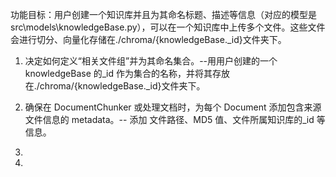 功能目标：用户创建一个知识库并且为其命名标题、描述等信息（对应的模型是 src\models\knowledgeBase.py），可以在一个知识库中上传多个文件。这些文件会进行切分、向量化存储在./chroma/{knowledgeBase.\_id}文件夹下。

1. 决定如何定义“相关文件组”并为其命名集合。--用用户创建的一个 knowledgeBase 的\_id 作为集合的名称，并将其存放在./chroma/{knowledgeBase.\_id}文件夹下。

2. 确保在 DocumentChunker 或处理文档时，为每个 Document 添加包含来源文件信息的 metadata。-- 添加 文件路径、MD5 值、文件所属知识库的\_id 等信息。

3.

4.
